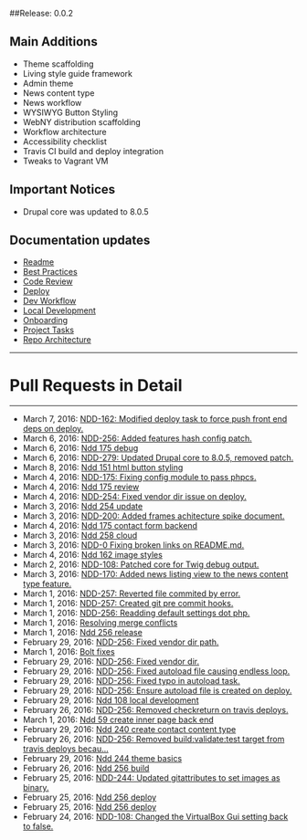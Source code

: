 ##Release: 0.0.2

## Main Additions
- Theme scaffolding
- Living style guide framework
- Admin theme
- News content type
- News workflow
- WYSIWYG Button Styling
- WebNY distribution scaffolding
- Workflow architecture
- Accessibility checklist
- Travis CI build and deploy integration
- Tweaks to Vagrant VM

## Important Notices
- Drupal core was updated to 8.0.5

## Documentation updates
- [Readme](../../readme.md)
- [Best Practices](../../best-practices.md)
- [Code Review](../../code-review.md)
- [Deploy](../../deploy.md)
- [Dev Workflow](../../dev-workflow.md)
- [Local Development](../../local-development.md)
- [Onboarding](../../onboarding.md)
- [Project Tasks](../../project-tasks.md)
- [Repo Architecture](../../repo-architecture.md)

- - -
# Pull Requests in Detail
- - -

* March 7, 2016: [NDD-162: Modified deploy task to force push front end deps on deploy.](https://github.com/ny/WebNY-Distribution-D8/pull/77) 
* March 6, 2016: [NDD-256: Added features hash config patch.](https://github.com/ny/WebNY-Distribution-D8/pull/75) 
* March 6, 2016: [Ndd 175 debug](https://github.com/ny/WebNY-Distribution-D8/pull/74) 
* March 6, 2016: [NDD-279: Updated Drupal core to 8.0.5, removed patch.](https://github.com/ny/WebNY-Distribution-D8/pull/73) 
* March 8, 2016: [Ndd 151 html button styling](https://github.com/ny/WebNY-Distribution-D8/pull/72) 
* March 4, 2016: [NDD-175: Fixing config module to pass phpcs.](https://github.com/ny/WebNY-Distribution-D8/pull/71) 
* March 4, 2016: [Ndd 175 review](https://github.com/ny/WebNY-Distribution-D8/pull/70) 
* March 4, 2016: [NDD-254: Fixed vendor dir issue on deploy.](https://github.com/ny/WebNY-Distribution-D8/pull/68)  
* March 3, 2016: [Ndd 254 update](https://github.com/ny/WebNY-Distribution-D8/pull/65) 
* March 3, 2016: [NDD-200: Added frames achitecture spike document.](https://github.com/ny/WebNY-Distribution-D8/pull/64) 
* March 4, 2016: [Ndd 175 contact form backend](https://github.com/ny/WebNY-Distribution-D8/pull/63) 
* March 3, 2016: [Ndd 258 cloud](https://github.com/ny/WebNY-Distribution-D8/pull/62) 
* March 3, 2016: [NDD-0 Fixing broken links on README.md.](https://github.com/ny/WebNY-Distribution-D8/pull/61) 
* March 4, 2016: [Ndd 162 image styles](https://github.com/ny/WebNY-Distribution-D8/pull/59) 
* March 2, 2016: [NDD-108: Patched core for Twig debug output.](https://github.com/ny/WebNY-Distribution-D8/pull/58) 
* March 3, 2016: [NDD-170: Added news listing view to the news content type feature.](https://github.com/ny/WebNY-Distribution-D8/pull/57) 
* March 1, 2016: [NDD-257: Reverted file commited by error.](https://github.com/ny/WebNY-Distribution-D8/pull/56) 
* March 1, 2016: [NDD-257: Created git pre commit hooks.](https://github.com/ny/WebNY-Distribution-D8/pull/55) 
* March 1, 2016: [NDD-256: Readding default settings dot php.](https://github.com/ny/WebNY-Distribution-D8/pull/54) 
* March 1, 2016: [Resolving merge conflicts](https://github.com/ny/WebNY-Distribution-D8/pull/52) 
* March 1, 2016: [Ndd 256 release](https://github.com/ny/WebNY-Distribution-D8/pull/51) 
* February 29, 2016: [NDD-256: Fixed vendor dir path.](https://github.com/ny/WebNY-Distribution-D8/pull/49) 
* March 1, 2016: [Bolt fixes](https://github.com/ny/WebNY-Distribution-D8/pull/48) 
* February 29, 2016: [NDD-256: Fixed vendor dir.](https://github.com/ny/WebNY-Distribution-D8/pull/47) 
* February 29, 2016: [NDD-256: Fixed autoload file causing endless loop.](https://github.com/ny/WebNY-Distribution-D8/pull/46) 
* February 29, 2016: [NDD-256: Fixed typo in autoload task.](https://github.com/ny/WebNY-Distribution-D8/pull/45) 
* February 29, 2016: [NDD-256: Ensure autoload file is created on deploy.](https://github.com/ny/WebNY-Distribution-D8/pull/44) 
* February 29, 2016: [Ndd 108 local development](https://github.com/ny/WebNY-Distribution-D8/pull/43) 
* February 26, 2016: [NDD-256: Removed checkreturn on travis deploys.](https://github.com/ny/WebNY-Distribution-D8/pull/42) 
* March 1, 2016: [Ndd 59 create inner page back end](https://github.com/ny/WebNY-Distribution-D8/pull/41) 
* February 29, 2016: [Ndd 240 create contact content type](https://github.com/ny/WebNY-Distribution-D8/pull/40) 
* February 26, 2016: [NDD-256: Removed build:validate:test target from travis deploys becau…](https://github.com/ny/WebNY-Distribution-D8/pull/39) 
* February 29, 2016: [Ndd 244 theme basics](https://github.com/ny/WebNY-Distribution-D8/pull/35) 
* February 26, 2016: [Ndd 256 build](https://github.com/ny/WebNY-Distribution-D8/pull/34) 
* February 25, 2016: [NDD-244: Updated gitattributes to set images as binary.](https://github.com/ny/WebNY-Distribution-D8/pull/33) 
* February 25, 2016: [Ndd 256 deploy](https://github.com/ny/WebNY-Distribution-D8/pull/32) 
* February 25, 2016: [Ndd 256 deploy](https://github.com/ny/WebNY-Distribution-D8/pull/31) 
* February 24, 2016: [NDD-108: Changed the VirtualBox Gui setting back to false.](https://github.com/ny/WebNY-Distribution-D8/pull/29) 
